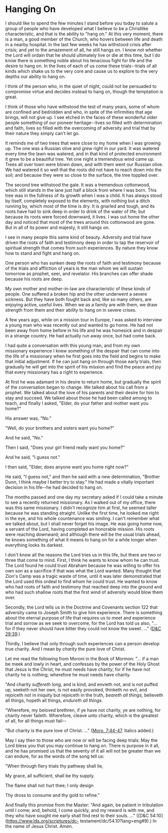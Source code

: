 # Hanging On

I should like to spend the few minutes I stand before you today to salute a
group of people who have developed what I believe to be a Christlike
characteristic, and that is the ability to "hang on." At this very moment,
there is a man, a good member of the Church, who hovers between life and death
in a nearby hospital. In the last few weeks he has withstood crisis after
crisis; and yet to the amazement of all, he still hangs on. I know not whether
the Lord will ordain that he should ultimately live or die at this time, but I
do know there is something noble about his tenacious fight for life and the
desire to hang on. In the lives of each of us come these trials--trials of all
kinds which shake us to the very core and cause us to explore to the very
depths our ability to hang on.

I think of the person who, in the quiet of night, could not be persuaded to
compromise virtue and decides instead to hang on, though the temptation is
great.

I think of those who have withstood the test of many years, some of whom are
confined and bedridden and who, in spite of the infirmities that age brings,
will not give up. I see etched in the faces of these wonderful older people
something of our pioneer heritage--lives so filled with determination and
faith, lives so filled with the overcoming of adversity and trial that by
their nature they simply can't let go.

It reminds me of two trees that were close to my home when I was growing up.
The one was a Russian olive and grew right in our yard. It was watered every
time the lawn was watered, and in that kind of protected environment it grew
to be a beautiful tree. Yet one night a tremendous wind came up. Trees all
over town were blown down, and with them went our Russian olive. We had
watered it so well that the roots did not have to reach down into the soil;
and because they were so close to the surface, the tree toppled over.

The second tree withstood the gale. It was a tremendous cottonwood, which
still stands in the lane just half a block from where I was born. This tree
was in the fullness of its growth when I was a child. It has always stood by
itself, completely exposed to the elements, with nothing but a ditch running
by, which most of the time is dry. It is gnarled and tough, and its roots have
had to sink deep in order to drink of the water of life; but because its roots
were forced downward, it lives. I was out home the other day and noticed that
most of the trees around this cottonwood are gone. But in all of its power and
majesty, it still hangs on.

I see in many people this same kind of beauty. Adversity and trial have driven
the roots of faith and testimony deep in order to tap the reservoir of
spiritual strength that comes from such experiences. By nature they know how
to stand and fight and hang on.

One person who has sunken deep the roots of faith and testimony because of the
trials and affliction of years is the man whom we will sustain tomorrow as
prophet, seer, and revelator. His branches can offer shade because his roots
are deep.

My own mother and mother-in-law are characteristic of these kinds of people.
One suffered a broken hip and the other underwent a severe sickness. But they
have both fought back and, like so many others, are enjoying active, useful
lives. When we as a family are with them, we draw strength from them and their
ability to hang on in severe crises.

A few years ago, while on a mission tour in Europe, I was asked to interview a
young man who was recently out and wanted to go home. He had not been away
from home before in his life and he was homesick and in despair in a strange
country. He had actually run away once, but had come back.

I had quite a conversation with this young man, and from my own missionary
experience I knew something of the despair that can come into the life of a
missionary when he first goes into the field and begins to make that initial
adjustment. If he can just hang on through those early trials, then gradually
he will get into the spirit of his mission and find the peace and joy that
every missionary has a right to experience.

At first he was adamant in his desire to return home, but gradually the spirit
of the conversation began to change. We talked about his call from a prophet.
We talked about the love of his parents and their desire for him to stay and
succeed. We talked about those he had been called among to teach, and finally
I asked, "Elder, do your father and mother want you home?"

His answer was, "No."

"Well, do your brothers and sisters want you home?"

And he said, "No."

Then I said, "Does your girl friend really want you home?"

And he said, "I guess not."

I then said, "Elder, does anyone want you home right now?"

He said, "I guess not," and then he said with a new determination, "Brother
Dunn, I think maybe I better try to stay." He had made a vitally important
decision in his life--he had decided to hang on.

The months passed and one day my secretary asked if I could take a minute to
see a recently returned missionary. As I walked out of my office, there was
this same missionary. I didn't recognize him at first, he seemed taller
because he was standing straight. Unlike the first time, he looked me right in
the eye, and his whole countenance was smiling. I can't remember what we
talked about, but I shall never forget his image. He was going home now, a
servant of the Lord, having completed an honorable mission. His roots were
reaching downward; and although there will be the usual trials ahead, he knows
something of what it means to hang on for a while longer when everything looks
its darkest.

I don't know all the reasons the Lord tries us in this life, but there are two
or three that come to mind. First, I think he wants to know whom he can trust.
The Lord found he could trust Abraham because he was willing to offer his own
son as a sacrifice if that was what the Lord wanted. Many thought that Zion's
Camp was a tragic waste of time, until it was later demonstrated that the Lord
used this ordeal to find whom he could trust. He wanted to know who had roots
of faith and testimony that reached deep into the ground and who had such
shallow roots that the first wind of adversity would blow them over.

Secondly, the Lord tells us in the Doctrine and Covenants section 122 that
adversity came to Joseph Smith to give him experience. There is something
about the eternal purpose of life that requires us to meet and experience
trial and sorrow as we seek to overcome, for the Lord has told us also, "... for
if they never should have bitter they could not know the sweet. ..." ([D&amp;C
29:39](https://www.lds.org/scriptures/dc-testament/dc/29.39?lang=eng#38).)

Thirdly, I believe that only through such experiences can a person develop
true charity. And I mean by _charity_ the pure love of Christ.

Let me read the following from Moroni in the Book of Mormon: "... if a man be
meek and lowly in heart, and confesses by the power of the Holy Ghost that
Jesus is the Christ, he must needs have charity; for if he have not charity he
is nothing; wherefore he must needs have charity.

"And charity _suffereth long,_ and is kind, and envieth not, and is not puffed
up, seeketh not her own, is not easily provoked, thinketh no evil, and
rejoiceth not in iniquity but rejoiceth in the truth, _beareth all things,_
believeth all things, hopeth all things, _endureth all things._

"Wherefore, my beloved brethren, if ye have not charity, ye are nothing, for
charity never faileth. Wherefore, cleave unto charity, which is the greatest
of all, for all things must fail--

"But charity is the pure love of Christ. ..." ([Moro.
7:44-47](https://www.lds.org/scriptures/bofm/moro/7.44-47?lang=eng#43).
Italics added.)

May I say then to those who are now or will be facing deep trials: May the
Lord bless you that you may continue to hang on. There is purpose in it all,
and he has promised us that the severity of it all will not be greater than we
can endure, for as the words of the song tell us:

"When through fiery trials thy pathway shall lie,

My grace, all sufficient, shall be thy supply.

The flame shall not hurt thee; I only design

Thy dross to consume and thy gold to refine."

And finally this promise from the Master: "And again, be patient in
tribulation until I come; and, behold, I come quickly, and my reward is with
me, and they who have sought me early shall find rest to their souls. ..."
([D&amp;C 54:10](https://www.lds.org/scriptures/dc-
testament/dc/54.10?lang=eng#9).) In the name of Jesus Christ. Amen.

